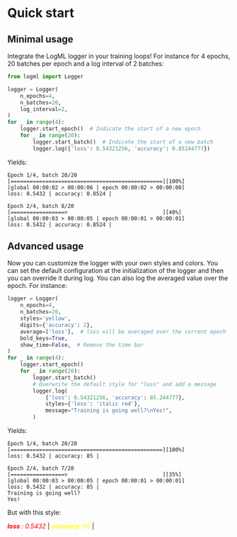 # Quick start

## Minimal usage

Integrate the LogML logger in your training loops! For instance for 4 epochs,
20 batches per epoch and a log interval of 2 batches:

```python
from logml import Logger

logger = Logger(
    n_epochs=4,
    n_batches=20,
    log_interval=2,
)
for _ in range(4):
    logger.start_epoch()  # Indicate the start of a new epoch
    for _ in range(20):
        logger.start_batch()  # Indicate the start of a new batch
        logger.log({'loss': 0.54321256, 'accuracy': 0.85244777})
```

Yields:

```script
Epoch 1/4, batch 20/20
[================================================][100%]
[global 00:00:02 > 00:00:06 | epoch 00:00:02 > 00:00:00]
loss: 0.5432 | accuracy: 0.8524 |

Epoch 2/4, batch 8/20
[=================>                              ][40%]
[global 00:00:03 > 00:00:05 | epoch 00:00:01 > 00:00:01]
loss: 0.5432 | accuracy: 0.8524 |
```

## Advanced usage

Now you can customize the logger with your own styles and colors. You can set the default configuration at the initialization of the logger and then you can override it during log. You can also log the averaged value over the epoch. For instance:

```python
logger = Logger(
    n_epochs=4,
    n_batches=20,
    styles='yellow',
    digits={'accuracy': 2},
    average=['loss'],  # loss will be averaged over the current epoch
    bold_keys=True,
    show_time=False,  # Remove the time bar
)
for _ in range(4):
    logger.start_epoch()
    for _ in range(20):
        logger.start_batch()
        # Overwrite the default style for "loss" and add a message
        logger.log(
            {'loss': 0.54321256, 'accuracy': 85.244777},
            styles={'loss': 'italic red'},
            message="Training is going well?\nYes!",
        )
```

Yields:

```script
Epoch 1/4, batch 20/20
[================================================][100%]
loss: 0.5432 | accuracy: 85 |

Epoch 2/4, batch 7/20
[=================>                              ][35%]
[global 00:00:03 > 00:00:05 | epoch 00:00:01 > 00:00:01]
loss: 0.5432 | accuracy: 85 |
Training is going well?
Yes!
```

But with this style:

<span style="color:red">***loss*** *: 0.5432*</span> |
<span style="color:yellow">**accuracy**: 85</span> |

